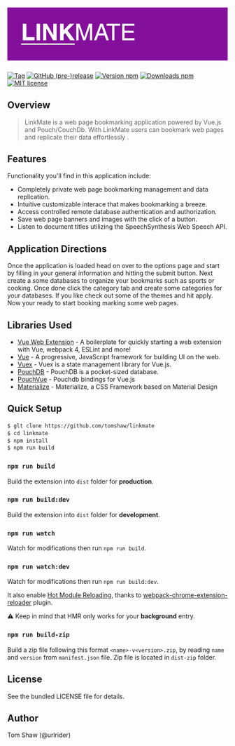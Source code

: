 <h1><img src="docs/screenshots/logo.png" alt="LinkMate" title="LinkMate"></h1>

[![Tag](https://img.shields.io/github/tag/tomshaw/linkmate.svg)](https://github.com/tomshaw/linkmate/tags)
[![GitHub (pre-)release](https://img.shields.io/github/release/tomshaw/linkmate/all.svg)](https://github.com/tomshaw/linkmate/releases)
[![Version npm](https://img.shields.io/npm/v/linkmate.svg)](https://www.npmjs.com/package/linkmate)
[![Downloads npm](https://img.shields.io/npm/dt/linkmate.svg)](https://www.npmjs.com/package/linkmate)
[![MIT license](https://img.shields.io/npm/l/linkmate.svg)](https://opensource.org/licenses/MIT)

## Overview

> LinkMate is a web page bookmarking application powered by Vue.js and Pouch/CouchDb. With LinkMate users can bookmark web pages and replicate their data effortlessly .

## Features

Functionality you'll find in this application include:

- Completely private web page bookmarking management and data replication.
- Intuitive customizable interace that makes bookmarking a breeze.
- Access controlled remote database authentication and authorization.  
- Save web page banners and images with the click of a button.
- Listen to document titles utilizing the SpeechSynthesis Web Speech API.

## Application Directions
Once the application is loaded head on over to the options page and start by filling in your general information and hitting the submit button. Next create a some databases to organize your bookmarks such as sports or cooking. Once done click the category tab and create some categories for your databases. If you like check out some of the themes and hit apply. Now your ready to start booking marking some web pages.

## Libraries Used

+ [Vue Web Extension](https://github.com/Kocal/vue-web-extension) - A boilerplate for quickly starting a web extension with Vue, webpack 4, ESLint and more!
+ [Vue](https://vuejs.org) - A progressive, JavaScript framework for building UI on the web.
+ [Vuex](https://vuex.vuejs.org/en) - Vuex is a state management library for Vue.js.
+ [PouchDB](https://github.com/pouchdb/pouchdb) - PouchDB is a pocket-sized database.
+ [PouchVue](https://github.com/MDSLKTR/pouch-vue) - Pouchdb bindings for Vue.js
+ [Materialize](https://github.com/Dogfalo/materialize) - Materialize, a CSS Framework based on Material Design

## Quick Setup

```bash
$ glt clone https://github.com/tomshaw/linkmate
$ cd linkmate
$ npm install
$ npm run build
```

### `npm run build`

Build the extension into `dist` folder for **production**.

### `npm run build:dev`

Build the extension into `dist` folder for **development**.

### `npm run watch`

Watch for modifications then run `npm run build`.

### `npm run watch:dev`

Watch for modifications then run `npm run build:dev`.

It also enable [Hot Module Reloading](https://webpack.js.org/concepts/hot-module-replacement), thanks to [webpack-chrome-extension-reloader](https://github.com/rubenspgcavalcante/webpack-chrome-extension-reloader) plugin.

:warning: Keep in mind that HMR only works for your **background** entry.

### `npm run build-zip`

Build a zip file following this format `<name>-v<version>.zip`, by reading `name` and `version` from `manifest.json` file.
Zip file is located in `dist-zip` folder.

## License

See the bundled LICENSE file for details.

## Author

Tom Shaw (@urlrider)
